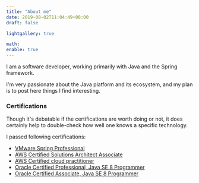 ```yaml
---
title: "About me"
date: 2019-08-02T11:04:49+08:00
draft: false

lightgallery: true

math:
enable: true
---
```


I am a software developer, working primarily with Java and the Spring framework.

I'm very passionate about the Java platform and its ecosystem, and my plan is to post here things I find interesting.

### Certifications

Though it's debatable if the certifications are worth doing or not, it does certainly help to double-check how well one knows a specific technology.

I passed following certifications:

- [VMware Spring Professional](https://www.credly.com/badges/5567e030-8045-49be-bcd2-cd06d5cec838?source=linked_in_profile)
- [AWS Certified Solutions Architect Associate](https://www.credly.com/badges/b43a7b88-834a-4a9c-94d9-62eb0b2a38d2?source=linked_in_profile)
- [AWS Certified cloud practitioner](https://www.credly.com/badges/85231b46-5bba-4a3e-beba-a78075c584d1?source=linked_in_profile)
- [Oracle Certified Professional, Java SE 8 Programmer](https://www.youracclaim.com/badges/07f1ece5-52ec-41aa-b1be-3b52a686603b/linked_in_profile)
- [Oracle Certified Associate, Java SE 8 Programmer](https://www.youracclaim.com/badges/6c7e2029-2ac6-43a8-8ecb-0eefdf96f2e6/linked_in_profile)
